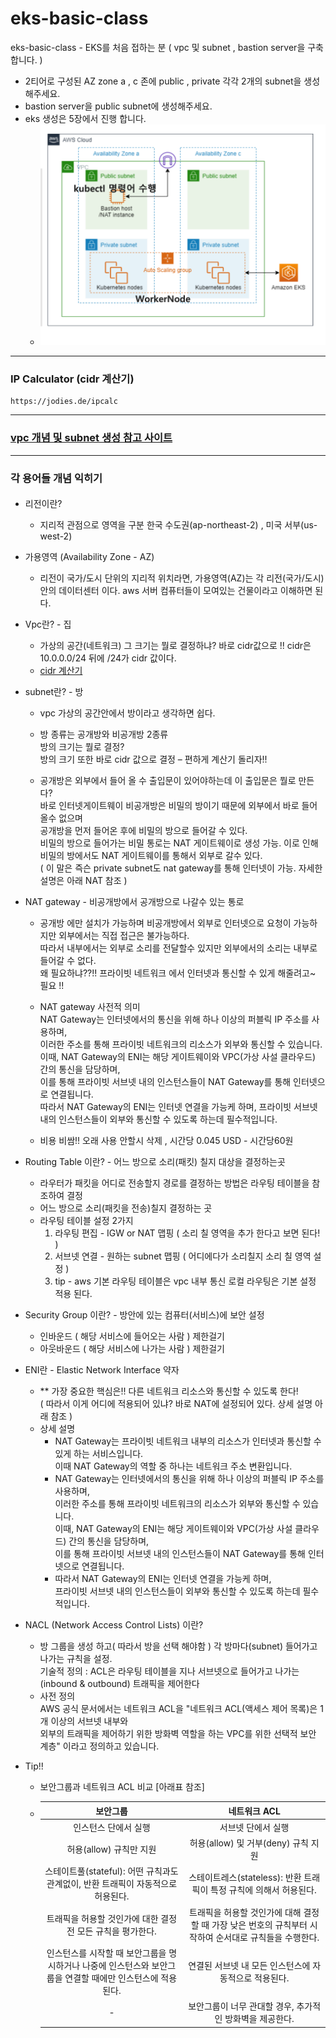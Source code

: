 # eks-basic-class
eks-basic-class - EKS를 처음 접하는 분 ( vpc 및 subnet , bastion server을 구축합니다. )
- 2티어로 구성된 AZ zone a , c 존에  public , private 각각 2개의 subnet을 생성해주세요.
- bastion server을 public subnet에 생성해주세요.
- eks 생성은 5장에서 진행 합니다.
  * ![img](./2tier-EKS.png)  

---

###  IP Calculator (cidr 계산기)
```
https://jodies.de/ipcalc
```
---

### [vpc 개념 및 subnet 생성 참고 사이트](https://velog.io/@lijahong/0%EB%B6%80%ED%84%B0-%EC%8B%9C%EC%9E%91%ED%95%98%EB%8A%94-AWS-%EA%B3%B5%EB%B6%80-EKS-%EA%B5%AC%EC%B6%95%ED%95%98%EA%B8%B0-%EA%B8%B0%EB%B3%B8-%ED%99%98%EA%B2%BD-%EA%B5%AC%EC%B6%95) 

---


### 각 용어들 개념 익히기

#### 
- 리전이란?
  * 지리적 관점으로 영역을 구분 
    한국 수도권(ap-northeast-2) , 미국 서부(us-west-2)  

- 가용영역 (Availability Zone - AZ)
  * 리전이 국가/도시 단위의 지리적 위치라면, 가용영역(AZ)는 각 리전(국가/도시) 안의 데이터센터 이다. aws 서버 컴퓨터들이 모여있는 건물이라고 이해하면 된다.  

- Vpc란? - 집
  * 가상의 공간(네트워크)
    그 크기는 뭘로 결정하냐? 바로 cidr값으로 !! cidr은 10.0.0.0/24  뒤에 /24가 cidr 값이다.  
  * [cidr 계산기](https://jodies.de/ipcalc)   
- subnet란? - 방
  * vpc 가상의 공간안에서 방이라고 생각하면 쉽다.  
  * 방 종류는 공개방와 비공개방 2종류  
    방의 크기는 뭘로 결정?  
    방의 크기 또한 바로 cidr 값으로 결정 – 편하게 계산기 돌리자!!
  
  * 공개방은 외부에서 들어 올 수 출입문이 있어야하는데 이 출입문은 뭘로 만든다?  
    바로 인터넷게이트웨이 비공개방은 비밀의 방이기 때문에 외부에서 바로 들어올수 없으며  
    공개방을 먼저 들어온 후에 비밀의 방으로 들어갈  수 있다.  
    비밀의 방으로 들어가는 비밀 통로는 NAT 게이트웨이로 생성 가능.
    이로 인해 비밀의 방에서도 NAT 게이트웨이를 통해서 외부로 갈수 있다.  
    ( 이 말은 즉슨 private subnet도 nat gateway를 통해 인터넷이 가능. 자세한 설명은 아래 NAT 참조 )

- NAT gateway - 비공개방에서 공개방으로 나갈수 있는 통로
  * 공개방 에만 설치가 가능하며 비공개방에서 외부로 인터넷으로 요청이 가능하지만 외부에서는 직접 접근은 불가능하다.  
    따라서 내부에서는 외부로 소리를 전달할수 있지만 외부에서의 소리는 내부로 들어갈 수 없다.  
    왜 필요하냐??!! 프라이빗 네트워크 에서 인터넷과 통신할 수 있게 해줄려고~ 필요 !!  

  * NAT gateway 사전적 의미  
   NAT Gateway는 인터넷에서의 통신을 위해 하나 이상의 퍼블릭 IP 주소를 사용하며,  
   이러한 주소를 통해 프라이빗 네트워크의 리소스가 외부와 통신할 수 있습니다.  
   이때, NAT Gateway의 ENI는 해당 게이트웨이와 VPC(가상 사설 클라우드) 간의 통신을 담당하며,  
   이를 통해 프라이빗 서브넷 내의 인스턴스들이 NAT Gateway를 통해 인터넷으로 연결됩니다.  
   따라서 NAT Gateway의 ENI는 인터넷 연결을 가능케 하며, 프라이빗 서브넷 내의 인스턴스들이 외부와 통신할 수 있도록 하는데 필수적입니다.  

  * 비용 비쌈!! 오래 사용 안할시 삭제 , 시간당 0.045 USD - 시간당60원

- Routing Table 이란? - 어느 방으로 소리(패킷) 칠지 대상을 결정하는곳  
  * 라우터가 패킷을 어디로 전송할지 경로를 결정하는 방법은 라우팅 테이블을 참조하여 결정 
  * 어느 방으로 소리(패킷을 전송)칠지 결정하는 곳  
  * 라우팅 테이블 설정 2가지  
    1. 라우팅 편집 - IGW or NAT 맵핑 ( 소리 칠 영역을 추가 한다고 보면 된다! )  
    2. 서브넷 연결 - 원하는 subnet 맵핑 ( 어디에다가 소리칠지 소리 칠 영역 설정 )  
    3. tip - aws 기본 라우팅 테이블은 vpc 내부 통신 로컬 라우팅은 기본 설정 적용 된다.  
  
- Security Group 이란? - 방안에 있는 컴퓨터(서비스)에 보안 설정 
  * 인바운드 ( 해당 서비스에 들어오는 사람 ) 제한걸기
  * 아웃바운드 (  해당 서비스에 나가는 사람 ) 제한걸기

- ENI란 - Elastic Network Interface 약자 
  * ** 가장 중요한 핵심은!! 다른 네트워크 리소스와 통신할 수 있도록 한다!  
    ( 따라서 이게 어디에 적용되어 있냐? 바로 NAT에 설정되어 있다. 상세 설명 아래 참조 )
  * 상세 설명
    * NAT Gateway는 프라이빗 네트워크 내부의 리소스가 인터넷과 통신할 수 있게 하는 서비스입니다.  
      이때 NAT Gateway의 역할 중 하나는 네트워크 주소 변환입니다.
    * NAT Gateway는 인터넷에서의 통신을 위해 하나 이상의 퍼블릭 IP 주소를 사용하며,  
      이러한 주소를 통해 프라이빗 네트워크의 리소스가 외부와 통신할 수 있습니다.  
      이때, NAT Gateway의 ENI는 해당 게이트웨이와 VPC(가상 사설 클라우드) 간의 통신을 담당하며,  
      이를 통해 프라이빗 서브넷 내의 인스턴스들이 NAT Gateway를 통해 인터넷으로 연결됩니다.
    * 따라서 NAT Gateway의 ENI는 인터넷 연결을 가능케 하며,   
      프라이빗 서브넷 내의 인스턴스들이 외부와 통신할 수 있도록 하는데 필수적입니다.
- NACL (Network Access Control Lists) 이란?
   * 방 그룹을 생성 하고( 따라서 방을 선택 해야함 ) 각 방마다(subnet) 들어가고 나가는 규칙을 설정.  
      기술적 정의 : ACL은 라우팅 테이블을 지나 서브넷으로 들어가고 나가는(inbound & outbound) 트래픽을 제어한다
   * 사전 정의  
   AWS 공식 문서에서는 네트워크 ACL을 "네트워크 ACL(액세스 제어 목록)은 1개 이상의 서브넷 내부와  
  외부의 트래픽을 제어하기 위한 방화벽 역할을 하는 VPC를 위한 선택적 보안 계층" 이라고 정의하고 있습니다.
  
- Tip!!
  *   보안그룹과 네트워크 ACL 비교 [아래표 참조]
  *  |보안그룹| 네트워크 ACL|
     |:---:|:---:|  
      |인스턴스 단에서 실행	| 서브넷 단에서 실행|
      |허용(allow) 규칙만 지원 |	허용(allow) 및 거부(deny) 규칙 지원|
      |스테이트풀(stateful): 어떤 규칙과도 관계없이, 반환 트래픽이 자동적으로 허용된다.	|스테이트레스(stateless): 반환 트래픽이 특정 규칙에 의해서 허용된다.|
      |트래픽을 허용할 것인가에 대한 결정 전 모든 규칙을 평가한다.	| 트래픽을 허용할 것인가에 대해 결정할 때 가장 낮은 번호의 규칙부터 시작하여 순서대로 규칙들을 수행한다.|
      |인스턴스를 시작할 때 보안그룹을 명시하거나 나중에 인스턴스와 보안그룹을 연결할 때에만 인스턴스에 적용된다.|	연결된 서브넷 내 모든 인스턴스에 자동적으로 적용된다.  
      | - | 보안그룹이 너무 관대할 경우, 추가적인 방화벽을 제공한다.|
